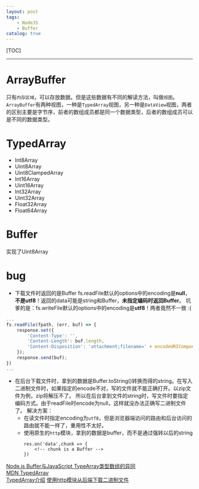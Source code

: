 ```yaml
---
layout: post
tags: 
    - NodeJS
    - Buffer
catalog: true
---
```


[TOC]

---

# ArrayBuffer

只有`内存区域`，可以存放数据。但是这些数据有不同的解读方法，叫做`视图`。`ArrayBuffer`有两种视图，一种是`TypedArray`视图，另一种是`DataView`视图，两者的区别主要是字节序，前者的数组成员都是同一个数据类型，后者的数组成员可以是不同的数据类型。

# TypedArray

- Int8Array
- Uint8Array
- Uint8ClampedArray
- Int16Array
- Uint16Array
- Int32Array
- Uint32Array
- Float32Array
- Float64Array

# Buffer

实现了Uint8Array

# bug

- 下载文件时返回的是Buffer
    fs.readFile默认的options中的encoding是**null**，**不是utf8**！返回的data可能是string和Buffer，**未指定编码时返回Buffer**。
    坑爹的是：fs.writeFile默认的options中的encoding是**utf8**！两者竟然不一致 :(
``` typescript
...
fs.readFile(fpath, (err, buf) => {
    response.set({
        'Content-Type': '',
        'Content-Length': buf.length,
        'Content-Disposition': 'attachment;filename=' + encodeURIComponent(fname)
    });
    response.send(buf);
})
...
```

- 在后台下载文件时，拿到的数据是Buffer.toString()转换而得的string。在写入二进制文件时，如果指定的encode不对，写的文件就不能正确打开。以zip文件为例，zip将解压不了。
    所以在后台拿到文件的string时，写文件时要指定编码方式。由于readFile时encode为null，这样就没办法正确写二进制文件了。
    解决方案：
    - 在读文件时指定encoding为`utf8`，但是浏览器端访问的路由和后台访问的路由就不能一样了，重用性不太好。
    - 使用原生的`http`模块，拿到的数据是buffer，而不是通过强转以后的string
        ```
        res.on('data',chunk => {
            <!-- chunk is a Buffer -->
        })
        ```


[Node.js Buffer与JavaScript TypeArray类型数组的异同](https://itbilu.com/nodejs/core/NyIjmp0wZ.html)<br>
[MDN TypedArray](https://developer.mozilla.org/zh-CN/docs/Web/JavaScript/Reference/Global_Objects/TypedArray)<br>
[TypedArray介绍](http://www.jb51.net/html5/68844.html)
[使用http模块从后端下载二进制文件](https://blog.csdn.net/davidsu33/article/details/52600906)